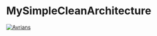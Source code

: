 # MySimpleCleanArchitecture
[![Avrians](https://circleci.com/gh/Avrians/MySimpleCleanArchitecture.svg?style=svg)](https://circleci.com/gh/Avrians/MySimpleCleanArchitecture)
